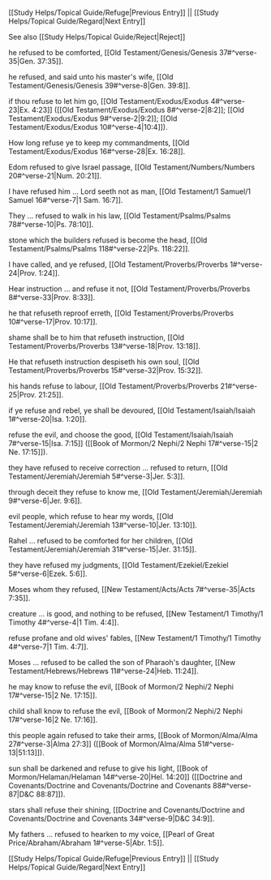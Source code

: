 [[Study Helps/Topical Guide/Refuge|Previous Entry]]  ||  [[Study Helps/Topical Guide/Regard|Next Entry]]

 See also [[Study Helps/Topical Guide/Reject|Reject]]

 he refused to be comforted, [[Old Testament/Genesis/Genesis 37#^verse-35|Gen. 37:35]].

 he refused, and said unto his master's wife, [[Old Testament/Genesis/Genesis 39#^verse-8|Gen. 39:8]].

 if thou refuse to let him go, [[Old Testament/Exodus/Exodus 4#^verse-23|Ex. 4:23]] ([[Old Testament/Exodus/Exodus 8#^verse-2|8:2]]; [[Old Testament/Exodus/Exodus 9#^verse-2|9:2]]; [[Old Testament/Exodus/Exodus 10#^verse-4|10:4]]).

 How long refuse ye to keep my commandments, [[Old Testament/Exodus/Exodus 16#^verse-28|Ex. 16:28]].

 Edom refused to give Israel passage, [[Old Testament/Numbers/Numbers 20#^verse-21|Num. 20:21]].

 I have refused him ... Lord seeth not as man, [[Old Testament/1 Samuel/1 Samuel 16#^verse-7|1 Sam. 16:7]].

 They ... refused to walk in his law, [[Old Testament/Psalms/Psalms 78#^verse-10|Ps. 78:10]].

 stone which the builders refused is become the head, [[Old Testament/Psalms/Psalms 118#^verse-22|Ps. 118:22]].

 I have called, and ye refused, [[Old Testament/Proverbs/Proverbs 1#^verse-24|Prov. 1:24]].

 Hear instruction ... and refuse it not, [[Old Testament/Proverbs/Proverbs 8#^verse-33|Prov. 8:33]].

 he that refuseth reproof erreth, [[Old Testament/Proverbs/Proverbs 10#^verse-17|Prov. 10:17]].

 shame shall be to him that refuseth instruction, [[Old Testament/Proverbs/Proverbs 13#^verse-18|Prov. 13:18]].

 He that refuseth instruction despiseth his own soul, [[Old Testament/Proverbs/Proverbs 15#^verse-32|Prov. 15:32]].

 his hands refuse to labour, [[Old Testament/Proverbs/Proverbs 21#^verse-25|Prov. 21:25]].

 if ye refuse and rebel, ye shall be devoured, [[Old Testament/Isaiah/Isaiah 1#^verse-20|Isa. 1:20]].

 refuse the evil, and choose the good, [[Old Testament/Isaiah/Isaiah 7#^verse-15|Isa. 7:15]] ([[Book of Mormon/2 Nephi/2 Nephi 17#^verse-15|2 Ne. 17:15]]).

 they have refused to receive correction ... refused to return, [[Old Testament/Jeremiah/Jeremiah 5#^verse-3|Jer. 5:3]].

 through deceit they refuse to know me, [[Old Testament/Jeremiah/Jeremiah 9#^verse-6|Jer. 9:6]].

 evil people, which refuse to hear my words, [[Old Testament/Jeremiah/Jeremiah 13#^verse-10|Jer. 13:10]].

 Rahel ... refused to be comforted for her children, [[Old Testament/Jeremiah/Jeremiah 31#^verse-15|Jer. 31:15]].

 they have refused my judgments, [[Old Testament/Ezekiel/Ezekiel 5#^verse-6|Ezek. 5:6]].

 Moses whom they refused, [[New Testament/Acts/Acts 7#^verse-35|Acts 7:35]].

 creature ... is good, and nothing to be refused, [[New Testament/1 Timothy/1 Timothy 4#^verse-4|1 Tim. 4:4]].

 refuse profane and old wives' fables, [[New Testament/1 Timothy/1 Timothy 4#^verse-7|1 Tim. 4:7]].

 Moses ... refused to be called the son of Pharaoh's daughter, [[New Testament/Hebrews/Hebrews 11#^verse-24|Heb. 11:24]].

 he may know to refuse the evil, [[Book of Mormon/2 Nephi/2 Nephi 17#^verse-15|2 Ne. 17:15]].

 child shall know to refuse the evil, [[Book of Mormon/2 Nephi/2 Nephi 17#^verse-16|2 Ne. 17:16]].

 this people again refused to take their arms, [[Book of Mormon/Alma/Alma 27#^verse-3|Alma 27:3]] ([[Book of Mormon/Alma/Alma 51#^verse-13|51:13]]).

 sun shall be darkened and refuse to give his light, [[Book of Mormon/Helaman/Helaman 14#^verse-20|Hel. 14:20]] ([[Doctrine and Covenants/Doctrine and Covenants/Doctrine and Covenants 88#^verse-87|D&C 88:87]]).

 stars shall refuse their shining, [[Doctrine and Covenants/Doctrine and Covenants/Doctrine and Covenants 34#^verse-9|D&C 34:9]].

 My fathers ... refused to hearken to my voice, [[Pearl of Great Price/Abraham/Abraham 1#^verse-5|Abr. 1:5]].

[[Study Helps/Topical Guide/Refuge|Previous Entry]]  ||  [[Study Helps/Topical Guide/Regard|Next Entry]]